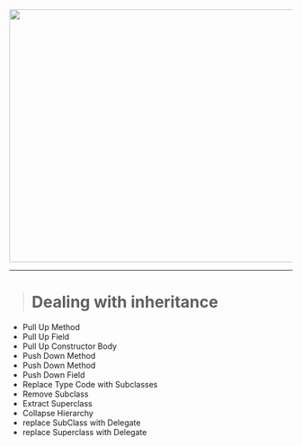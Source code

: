 <div align="center">
  <img src="https://user-images.githubusercontent.com/37020399/155766353-40b9d592-9e43-472d-a6bc-59bf3be3ee77.jpg" height="450" width="1020"/>  
</div>

---

> # Dealing with inheritance

* Pull Up Method
* Pull Up Field
* Pull Up Constructor Body
* Push Down Method
* Push Down Method
* Push Down Field
* Replace Type Code with Subclasses
* Remove Subclass
* Extract Superclass
* Collapse Hierarchy
* replace SubClass with Delegate
* replace Superclass with Delegate
